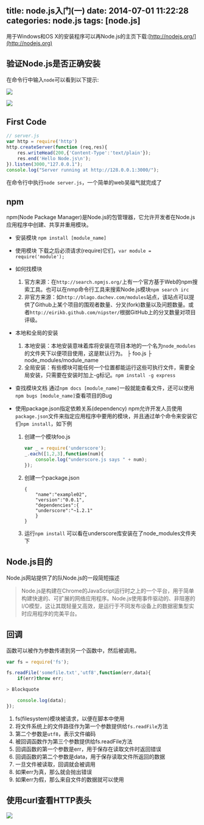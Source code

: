 title: node.js入门(一)
date: 2014-07-01 11:22:28
categories: node.js
tags: [node.js]
---
用于Windows和OS X的安装程序可以再Node.js的主页下载:[http://nodejs.org/](http://nodejs.org)

## 验证Node.js是否正确安装
在命令行中输入`node`可以看到以下提示:

![](https://github.com/zt1991616/blog/raw/master/Image/14063001.png)

![](https://github.com/zt1991616/blog/raw/master/Image/14070801.png)

## First Code
```javascript
// server.js
var http = require('http')
http.createServer(function (req,res){
    res.writeHead(200,{'Content-Type':'text/plain'});
    res.end('Hello Node.js\n');
}).listen(3000,"127.0.0.1");
console.log("Server running at http://128.0.0.1:3000/");
```
在命令行中执行`node server.js`，一个简单的web吴福气就完成了

## npm

npm(Node Package Manager)是Node.js的包管理器，它允许开发者在Node.js应用程序中创建、共享并重用模块。

- 安装模块
`npm install [module_name]`

- 使用模块
下载之后必须请求(require)它们，`var module = require('module');`

- 如何找模块
    1. 官方来源：在`http://search.npmjs.org/`上有一个官方基于Web的npm搜索工具。也可以在nmp命令行工具来搜索Node.js模块`npm search irc`
    2. 非官方来源：如`http://blago.dachev.com/modules`站点，该站点可以提供了Github上某个项目的围观者数量、分叉(fork)数量以及问题数量。或者`http://eirikb.github.com/nipster/`根据GitHub上的分叉数量对项目评级。

- 本地和全局的安装
    1. 本地安装：本地安装意味着库将安装在项目本地的一个名为`node_modules`的文件夹下以便项目使用，这是默认行为。
    ├ foo.js
    ├ node_modules/module_name
    2. 全局安装：有些模块可能任何一个位置都能运行这些可执行文件，需要全局安装，只需要在安装时加上-g标记。`npm install -g express`
- 查找模块文档
    通过`npm docs [module_name]`一般就能查看文件，还可以使用`npm bugs [module_name]`查看项目的Bug
- 使用package.json指定依赖关系(dependency)
    npm允许开发人员使用`package.json`文件来指定应用程序中要用的模块，并且通过单个命令来安装它们`npm install`，如下例
    1. 创建一个模块foo.js
        ```javascript
        var _ = require('underscore');
        _.each([1,2,3],function(num){
            console.log("underscore.js says " + num);
        });
        ```
    2. 创建一个package.json
        ```
        {
            "name":"example02",
            "version":"0.0.1",
            "dependencies":{
            "underscore":"~1.2.1"
            }
        }
        ```
    3. 运行`npm install`
    可以看在underscore库安装在了node_modules文件夹下

## Node.js目的
Node.js网站提供了的队Node.js的一段简短描述
> Node.js是构建在Chrome的JavaScript运行时之上的一个平台，用于简单构建快速的、可扩展的网络应用程序。Node.js使用事件驱动的、非阻塞的I/O模型，这让其既轻量又高效，是运行于不同发布设备上的数据密集型实时应用程序的完美平台。

## 回调
函数可以被作为参数传递到另一个函数中，然后被调用。
```javascript
var fs = require('fs');

fs.readFile('somefile.txt','utf8',function(err,data){
    if(err)throw err;

> Blockquote

    console.log(data);
});
```
1. fs(filesystem)模块被请求，以便在脚本中使用
2. 将文件系统上的文件路径作为第一个参数提供给`fs.readFile`方法
3. 第二个参数是`utf8`，表示文件编码
4. 被回调函数作为第三个参数提供给fs.readFile方法
5. 回调函数的第一个参数是err，用于保存在读取文件时返回错误
6. 回调函数的第二个参数是data，用于保存读取文件所返回的数据
7. 一旦文件被读取，回调就会被调用
8. 如果err为真，那么就会抛出错误
9. 如果err为假，那么来自文件的数据就可以使用

## 使用curl查看HTTP表头

![](https://github.com/zt1991616/blog/raw/master/Image/14070802.png)